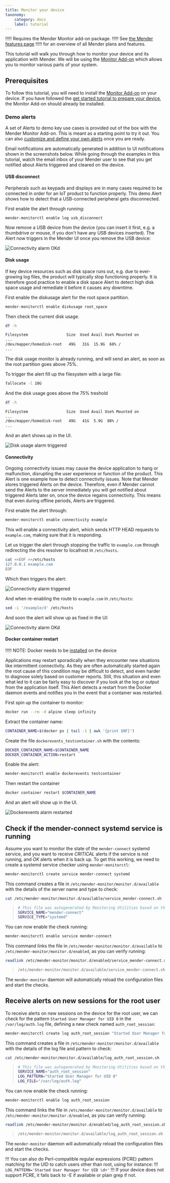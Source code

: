 ```yaml
---
title: Monitor your device
taxonomy:
    category: docs
    label: tutorial
---
```


!!!!! Requires the Mender Monitor add-on package.
!!!!! See [the Mender features page](https://mender.io/plans/features?target=_blank)
!!!!! for an overview of all Mender plans and features.

This tutorial will walk you through how to monitor your device and its application with
Mender. We will be using the [Monitor Add-on](../../09.Add-ons/20.Monitor/docs.md) which
allows you to monitor various parts of your system.

## Prerequisites

To follow this tutorial, you will need to install the [Monitor
Add-on](../../09.Add-ons/20.Monitor/10.Installation/docs.md) on your device. If
you have followed the [get started tutorial to prepare your
device](../01.Preparation/docs.md), the Monitor Add-on should already be
installed.

### Demo alerts

 A set of Alerts to demo key use cases is provided out of the box with the
 Mender Monitor Add-on. This is meant as a starting point to try it out. You can
 also [customize and define your own
 alerts](../../09.Add-ons/20.Monitor/20.Monitoring-subsystems/docs.md) once you
 are ready.

 Email notifications are automatically generated in addition to UI notifications
 shown in the screenshots below. While going through the examples in this
 tutorial, watch the email inbox of your Mender user to see that you get
 notified about Alerts triggered and cleared on the device.

#### USB disconnect

Peripherals such as keypads and displays are in many cases required to be
connected in order for an IoT product to function properly. This demo Alert
shows how to detect that a USB-connected peripheral gets disconnected.

First enable the alert through running:

```bash
mender-monitorctl enable log usb_disconnect
```

 Now remove a USB device from the device (you can insert it first, e.g. a
 thumbdrive or mouse, if you don't have any USB devices inserted). The Alert now
 triggers in the Mender UI once you remove the USB device:

![Connectivity alarm OKd](log-usb-alarm.png)

#### Disk usage

If key device resources such as disk space runs out, e.g. due to ever-growing
log files, the product will typically stop functioning properly. It is therefore
good practice to enable a disk space Alert to detect high disk space usage and
remediate it before it causes any downtime.

First enable the diskusage alert for the root space partition.

```bash
mender-monitorctl enable diskusage root_space
```

Then check the current disk usage.

```bash
df -h

Filesystem                 Size  Used Avail Use% Mounted on
...
/dev/mapper/homedisk-root   49G   31G  15.9G  68% /
...

```

The disk usage monitor is already running, and will send an alert, as soon as
the root partition goes above 75%.

To trigger the alert fill up the filesystem with a large file:

```bash
fallocate -l 10G
```

And the disk usage goes above the 75% treshold

```bash
df -h

Filesystem                 Size  Used Avail Use% Mounted on
...
/dev/mapper/homedisk-root   49G   41G  5.9G  88% /
...

```
And an alert shows up in the UI.

![Disk usage alarm triggered](diskusage-alarm.png)

#### Connectivity

Ongoing connectivity issues may cause the device application to hang or
malfunction, disrupting the user experience or function of the product. This
Alert is one example how to detect connectivity issues. Note that Mender stores
triggered Alerts on the device. Therefore, even if Mender cannot send the Alerts
to the server immediately you will get notified about triggered Alerts later on,
once the device regains connectivity. This means that even during offline
periods, Alerts are triggered.

First enable the alert through:

```bash
mender-monitorctl enable connectivity example
```

This will enable a connectivity alert, which sends HTTP HEAD requests to
`example.com`, making sure that it is responding.

Let us trigger the alert through stopping the traffic to `example.com` through
redirecting the dns resolver to localhost in `/etc/hosts`.

```bash
cat <<EOF >>/etc/hosts
127.0.0.1 example.com
EOF
```

Which then triggers the alert:

![Connectivity alarm triggered](connectivity-alarm.png)

And when re-enabling the route to `example.com` in `/etc/hosts`:

```bash
sed -i '/example/d' /etc/hosts 
```

And soon the alert will show up as fixed in the UI:

![Connectivity alarm OKd](connectivity-ok.png)

#### Docker container restart

!!!!!  NOTE: Docker needs to be [installed](https://docs.docker.com/engine/install/debian/) on the device

Applications may restart sporadically when they encounter new situations like
intermittent connectivity. As they are often automatically started again the
root cause of this condition may be difficult to detect, and even harder to
diagnose solely based on customer reports. Still, this situation and even what
led to it can be fairly easy to discover if you look at the log or output from
the application itself. This Alert detects a restart from the Docker daemon
events and notifies you in the event that a container was restarted.

First spin up the container to monitor:

```bash
docker run --rm -d alpine sleep infinity
```

Extract the container name:

```bash
CONTAINER_NAME=$(docker ps | tail -1 | awk '{print $NF}')
```

Create the file `dockerevents_testcontainer.sh` with the contents:

```bash
DOCKER_CONTAINER_NAME=$CONTAINER_NAME
DOCKER_CONTAINER_ACTION=restart
```

Enable the alert:

```bash
mender-monitorctl enable dockerevents testcontainer
```

Then restart the container

```bash
docker container restart $CONTAINER_NAME
```

And an alert will show up in the UI.

![Dockerevents alarm restarted](dockerevents-alarm.png)

## Check if the mender-connect systemd service is running

Assume you want to monitor the state of the `mender-connect` systemd service,
and you want to receive _CRITICAL_ alerts if the service is not running,
and _OK_ alerts when it is back up. To get this working, we need to create
a systemd service checker using `mender-monitorctl`:

```bash
mender-monitorctl create service mender-connect systemd
```

This command creates a file in `/etc/mender-monitor/monitor.d/available`
with the details of the server name and type to check:

```bash
cat /etc/mender-monitor/monitor.d/available/service_mender-connect.sh
```
> ```bash
> # This file was autogenerated by Monitoring Utilities based on the configuration
> SERVICE_NAME="mender-connect"
> SERVICE_TYPE="systemd"
> ```

You can now enable the check running:

```bash
mender-monitorctl enable service mender-connect
```

This command links the file in `/etc/mender-monitor/monitor.d/available` to
`/etc/mender-monitor/monitor.d/enabled`, as you can verify running:

```bash
readlink /etc/mender-monitor/monitor.d/enabled/service_mender-connect.sh
```
> ```bash
> /etc/mender-monitor/monitor.d/available/service_mender-connect.sh
> ```

The `mender-monitor` daemon will automatically reload the configuration files and start the checks.

## Receive alerts on new sessions for the root user

To receive alerts on new sessions on the device for the root user, we can check for
the pattern `Started User Manager for UID 0` in the `/var/log/auth.log` file, defining
a new check named `auth_root_session`:

```bash
mender-monitorctl create log auth_root_session "Started User Manager for UID 0" /var/log/auth.log
```

This command creates a file in `/etc/mender-monitor/monitor.d/available`
with the details of the log file and pattern to check:

```bash
cat /etc/mender-monitor/monitor.d/available/log_auth_root_session.sh
```
> ```bash
> # This file was autogenerated by Monitoring Utilities based on the configuration
> SERVICE_NAME="auth_root_session"
> LOG_PATTERN="Started User Manager for UID 0"
> LOG_FILE="/var/log/auth.log"
> ```

You can now enable the check running:

```bash
mender-monitorctl enable log auth_root_session
```

This command links the file in `/etc/mender-monitor/monitor.d/available` to
`/etc/mender-monitor/monitor.d/enabled`, as you can verify running:

```bash
readlink /etc/mender-monitor/monitor.d/enabled/log_auth_root_session.sh
```
> ```bash
> /etc/mender-monitor/monitor.d/available/log_auth_root_session.sh
> ```

The `mender-monitor` daemon will automatically reload the configuration files and start the checks.

!!! You can also do Perl-compatible regular expressions (PCRE) pattern matching for the UID to catch users other than root, using for instance:
!!! `LOG_PATTERN='Started User Manager for UID \d+'`
!!! If your device does not support PCRE, it falls back to -E if available or plain grep if not.
